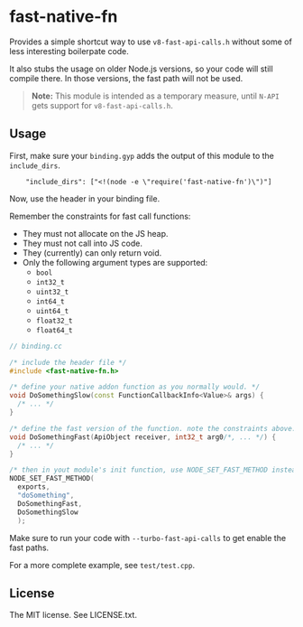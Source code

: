 # fast-native-fn

Provides a simple shortcut way to use `v8-fast-api-calls.h` without some of less
interesting boilerpate code.

It also stubs the usage on older Node.js versions, so your code will still
compile there. In those versions, the fast path will not be used.

> **Note:** This module is intended as a temporary measure, until `N-API` gets
> support for `v8-fast-api-calls.h`.

## Usage

First, make sure your `binding.gyp` adds the output of this module to the
`include_dirs`.

```
    "include_dirs": ["<!(node -e \"require('fast-native-fn')\")"]
```

Now, use the header in your binding file.

Remember the constraints for fast call functions:

* They must not allocate on the JS heap.
* They must not call into JS code.
* They (currently) can only return void.
* Only the following argument types are supported:
  * `bool`
  * `int32_t`
  * `uint32_t`
  * `int64_t`
  * `uint64_t`
  * `float32_t`
  * `float64_t`

```cpp
// binding.cc

/* include the header file */
#include <fast-native-fn.h>

/* define your native addon function as you normally would. */
void DoSomethingSlow(const FunctionCallbackInfo<Value>& args) {
  /* ... */
}

/* define the fast version of the function. note the constraints above. */
void DoSomethingFast(ApiObject receiver, int32_t arg0/*, ... */) {
  /* ... */
}

/* then in yout module's init function, use NODE_SET_FAST_METHOD instead of NODE_SET_METHOD */
NODE_SET_FAST_METHOD(
  exports,
  "doSomething",
  DoSomethingFast,
  DoSomethingSlow
  );
```

Make sure to run your code with `--turbo-fast-api-calls` to get enable the fast
paths.

For a more complete example, see `test/test.cpp`.

## License

The MIT license. See LICENSE.txt.
